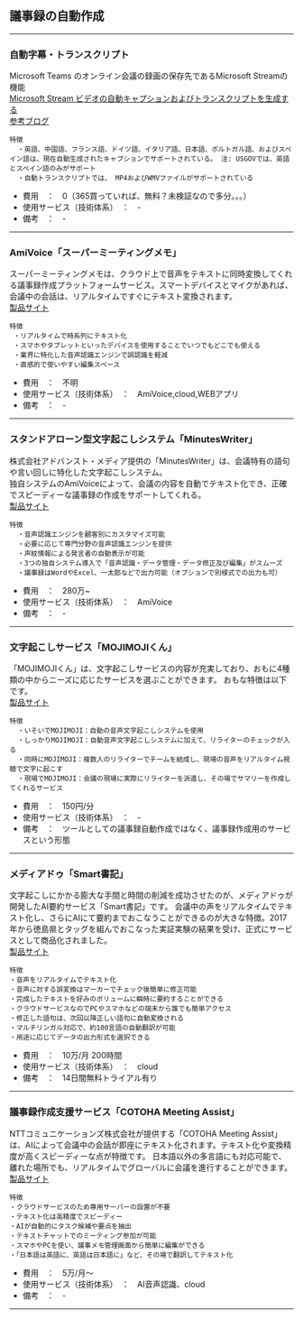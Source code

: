 ## 議事録の自動作成

***
### 自動字幕・トランスクリプト  
  Microsoft Teams のオンライン会議の録画の保存先であるMicrosoft Streamの機能  
  [Microsoft Stream ビデオの自動キャプションおよびトランスクリプトを生成する](https://docs.microsoft.com/ja-jp/stream/portal-autogenerate-captions)  
  [参考ブログ](https://art-break.net/tech/?p=6808)
  ```
  特徴
    ・英語、中国語、フランス語、ドイツ語、イタリア語、日本語、ポルトガル語、およびスペイン語は、現在自動生成されたキャプションでサポートされている。 注: USGOVでは、英語とスペイン語のみがサポート
    ・自動トランスクリプトでは、 MP4およびWMVファイルがサポートされている
  ```
  - 費用　：　0（365買っていれば、無料？未検証なので多分。。。）
  - 使用サービス（技術体系）　：　-
  - 備考　：　-

***
### AmiVoice「スーパーミーティングメモ」  
 スーパーミーティングメモは、クラウド上で音声をテキストに同時変換してくれる議事録作成プラットフォームサービス。スマートデバイスとマイクがあれば、会議中の会話は、リアルタイムですぐにテキスト変換されます。  
 [製品サイト](http://amivoice-super.com/MM/index.html)

```
特徴
 ・リアルタイムで時系列にテキスト化
 ・スマホやタブレットといったデバイスを使用することでいつでもどこでも使える
 ・業界に特化した音声認識エンジンで誤認識を軽減
 ・直感的で使いやすい編集スペース
```
  - 費用　：　不明
  - 使用サービス（技術体系）　：　AmiVoice,cloud,WEBアプリ
  - 備考　：　-

***
### スタンドアローン型文字起こしシステム「MinutesWriter」  
 株式会社アドバンスト・メディア提供の「MinutesWriter」は、会議特有の語句や言い回しに特化した文字起こしシステム。  
独自システムのAmiVoiceによって、会議の内容を自動でテキスト化でき、正確でスピーディーな議事録の作成をサポートしてくれる。  
 [製品サイト](https://www.advanced-media.co.jp/products/service/private-enterprise-proceedings-preparation-support-system)

```
特徴
  ・音声認識エンジンを顧客別にカスタマイズ可能
  ・必要に応じて専門分野の音声認識エンジンを提供 
  ・声紋情報による発言者の自動表示が可能
  ・3つの独自システム導入で「音声認識・データ管理・データ修正及び編集」がスムーズ
  ・議事録はWordやExcel、一太郎などで出力可能（オプションで別様式での出力も可）
```
  - 費用　：　280万~
  - 使用サービス（技術体系）　：　AmiVoice
  - 備考　：　-

***
### 文字起こしサービス「MOJIMOJIくん」  
 「MOJIMOJIくん」は、文字起こしサービスの内容が充実しており、おもに4種類の中からニーズに応じたサービスを選ぶことができます。
おもな特徴は以下です。  
 [製品サイト](https://www.mojimoji.tokyo/)

```
特徴
  ・いそいでMOJIMOJI：自動の音声文字起こしシステムを使用
  ・しっかりMOJIMOJI：自動音声文字起こしシステムに加えて、リライターのチェックが入る
  ・同時にMOJIMOJI：複数人のリライターでチームを結成し、現場の音声をリアルタイム視聴で文字に起こす
  ・現場でMOJIMOJI：会議の現場に実際にリライターを派遣し、その場でサマリーを作成してくれるサービス
```
  - 費用　：　150円/分
  - 使用サービス（技術体系）　：　-
  - 備考　：　ツールとしての議事録自動作成ではなく、議事録作成用のサービスという形態

***
### メディアドゥ「Smart書記」  
 文字起こしにかかる膨大な手間と時間の削減を成功させたのが、メディアドゥが開発したAI要約サービス「Smart書記」です。
会議中の声をリアルタイムでテキスト化し、さらにAIにて要約までおこなうことができるのが大きな特徴。2017年から徳島県とタッグを組んでおこなった実証実験の結果を受け、正式にサービスとして商品化されました。  
 [製品サイト](https://smartshoki.jp/index)

```
特徴
・音声をリアルタイムでテキスト化
・音声に対する誤変換はマーカーでチェック後簡単に修正可能
・完成したテキストを好みのボリュームに瞬時に要約することができる
・クラウドサービスなのでPCやスマホなどの端末から誰でも簡単アクセス
・修正した語句は、次回以降正しい語句に自動変換される
・マルチリンガル対応で、約100言語の自動翻訳が可能
・用途に応じてデータの出力形式を選択できる
```
  - 費用　：　10万/月 200時間
  - 使用サービス（技術体系）　：　cloud
  - 備考　：　14日間無料トライアル有り

***
### 議事録作成支援サービス「COTOHA Meeting Assist」  
  NTTコミュニケーションズ株式会社が提供する「COTOHA Meeting Assist」は、AIによって会議中の会話が即座にテキスト化されます。テキスト化や変換精度が高くスピーディーな点が特徴です。
日本語以外の多言語にも対応可能で、離れた場所でも、リアルタイムでグローバルに会議を進行することができます。  
 [製品サイト](https://www.ntt.com/business/services/application/ai/cotoha-ma.html#:~:text=%E4%BC%9A%E8%AD%B0%E3%81%AE%E7%99%BA%E8%A8%80%E3%82%92AI,%E9%8C%B2%E4%BD%9C%E6%88%90%E6%94%AF%E6%8F%B4%E3%82%B5%E3%83%BC%E3%83%93%E3%82%B9%E3%81%A7%E3%81%99%E3%80%82)

```
特徴
・クラウドサービスのため専用サーバーの設置が不要
・テキスト化は高精度でスピーディー
・AIが自動的にタスク候補や要点を抽出
・テキストチャットでのミーティング参加が可能
・スマホやPCを使い、議事メモ管理画面から簡単に編集ができる
・「日本語は英語に、英語は日本語に」など、その場で翻訳してテキスト化
```
  - 費用　：　5万/月～
  - 使用サービス（技術体系）　：　AI音声認識、cloud
  - 備考　：　-

***
